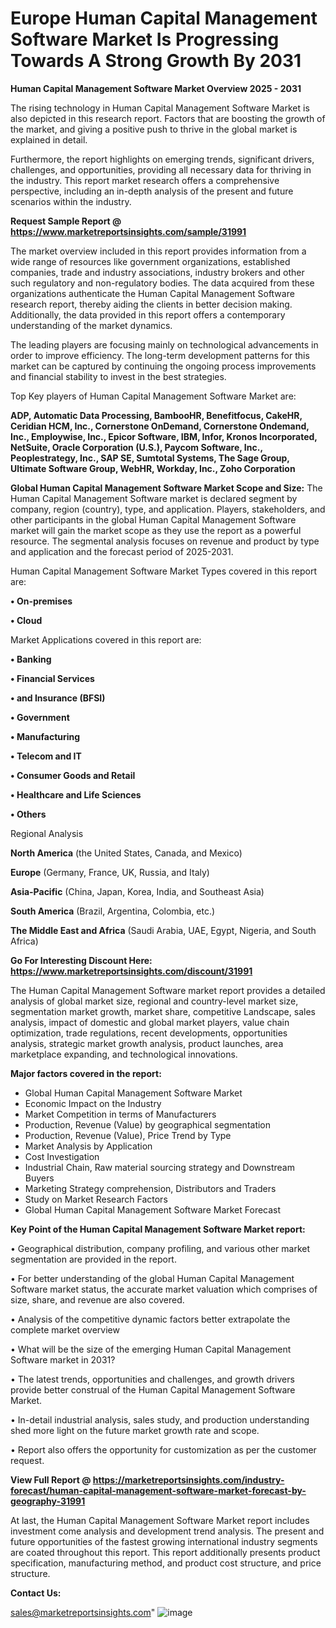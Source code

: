  # Europe Human Capital Management Software Market Is Progressing Towards A Strong Growth By 2031

<Strong> Human Capital Management Software Market Overview 2025 - 2031</strong>

The rising technology in Human Capital Management Software Market is also depicted in this research report. Factors that are boosting the growth of the market, and giving a positive push to thrive in the global market is explained in detail.

Furthermore, the report highlights on emerging trends, significant drivers, challenges, and opportunities, providing all necessary data for thriving in the industry. This report market research offers a comprehensive perspective, including an in-depth analysis of the present and future scenarios within the industry.

<strong>Request Sample Report @ <a href=https://www.marketreportsinsights.com/sample/31991>https://www.marketreportsinsights.com/sample/31991</a></strong>

The market overview included in this report provides information from a wide range of resources like government organizations, established companies, trade and industry associations, industry brokers and other such regulatory and non-regulatory bodies. The data acquired from these organizations authenticate the Human Capital Management Software research report, thereby aiding the clients in better decision making. Additionally, the data provided in this report offers a contemporary understanding of the market dynamics.

The leading players are focusing mainly on technological advancements in order to improve efficiency. The long-term development patterns for this market can be captured by continuing the ongoing process improvements and financial stability to invest in the best strategies.

Top Key players of Human Capital Management Software Market are:

<strong>ADP, Automatic Data Processing, BambooHR, Benefitfocus, CakeHR, Ceridian HCM, Inc., Cornerstone OnDemand, Cornerstone Ondemand, Inc., Employwise, Inc., Epicor Software, IBM, Infor, Kronos Incorporated, NetSuite, Oracle Corporation (U.S.), Paycom Software, Inc., Peoplestrategy, Inc., SAP SE, Sumtotal Systems, The Sage Group, Ultimate Software Group, WebHR, Workday, Inc., Zoho Corporation</strong>

<strong><b>Global Human Capital Management Software Market Scope and Size:</b></strong>
The Human Capital Management Software market is declared segment by company, region (country), type, and application. Players, stakeholders, and other participants in the global Human Capital Management Software market will gain the market scope as they use the report as a powerful resource. The segmental analysis focuses on revenue and product by type and application and the forecast period of 2025-2031.

Human Capital Management Software Market Types covered in this report are:

<strong>• On-premises

• Cloud</strong>

Market Applications covered in this report are:

<strong>• Banking

• Financial Services

• and Insurance (BFSI)

• Government

• Manufacturing

• Telecom and IT

• Consumer Goods and Retail

• Healthcare and Life Sciences

• Others</strong> 

Regional Analysis

<strong>North America</strong> (the United States, Canada, and Mexico)

<strong>Europe</strong> (Germany, France, UK, Russia, and Italy)

<strong>Asia-Pacific</strong> (China, Japan, Korea, India, and Southeast Asia)

<strong>South America</strong> (Brazil, Argentina, Colombia, etc.)

<strong>The Middle East and Africa</strong> (Saudi Arabia, UAE, Egypt, Nigeria, and South Africa)

<strong>Go For Interesting Discount Here: <a href=https://www.marketreportsinsights.com/discount/31991>https://www.marketreportsinsights.com/discount/31991</a></strong>

The Human Capital Management Software market report provides a detailed analysis of global market size, regional and country-level market size, segmentation market growth, market share, competitive Landscape, sales analysis, impact of domestic and global market players, value chain optimization, trade regulations, recent developments, opportunities analysis, strategic market growth analysis, product launches, area marketplace expanding, and technological innovations.

<strong><b>Major factors covered in the report:</b></strong>
<ul>
  <li>Global Human Capital Management Software Market </li>
  <li>Economic Impact on the Industry</li>
  <li>Market Competition in terms of Manufacturers</li>
  <li>Production, Revenue (Value) by geographical segmentation</li>
  <li>Production, Revenue (Value), Price Trend by Type</li>
  <li>Market Analysis by Application</li>
  <li>Cost Investigation</li>
  <li>Industrial Chain, Raw material sourcing strategy and Downstream Buyers</li>
  <li>Marketing Strategy comprehension, Distributors and Traders</li>
  <li>Study on Market Research Factors</li>
  <li>Global Human Capital Management Software Market Forecast</li>
</ul>

<strong><b>Key Point of the Human Capital Management Software Market report:</b></strong>

• Geographical distribution, company profiling, and various other market segmentation are provided in the report.

• For better understanding of the global Human Capital Management Software market status, the accurate market valuation which comprises of size, share, and revenue are also covered.

• Analysis of the competitive dynamic factors better extrapolate the complete market overview

• What will be the size of the emerging Human Capital Management Software market in 2031?

• The latest trends, opportunities and challenges, and growth drivers provide better construal of the Human Capital Management Software Market.

• In-detail industrial analysis, sales study, and production understanding shed more light on the future market growth rate and scope.

• Report also offers the opportunity for customization as per the customer request.

<strong><b>View Full Report @ <a href=https://marketreportsinsights.com/industry-forecast/human-capital-management-software-market-forecast-by-geography-31991>https://marketreportsinsights.com/industry-forecast/human-capital-management-software-market-forecast-by-geography-31991</a></b></strong>


At last, the Human Capital Management Software Market report includes investment come analysis and development trend analysis. The present and future opportunities of the fastest growing international industry segments are coated throughout this report. This report additionally presents product specification, manufacturing method, and product cost structure, and price structure.

<strong>Contact Us:</strong>

sales@marketreportsinsights.com"
![image](https://github.com/user-attachments/assets/cba660d1-c9ad-431b-bb5a-b0e9f6a9c814)
